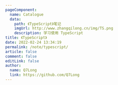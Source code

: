 ```yaml
---
pageComponent:
  name: Catalogue
  data:
    path: 《TypeScript》笔记
    imgUrl: http://www.zhangqilong.cn/img/TS.png
    description: 学习使用 TypeScript
title: 《TypeScript》
date: 2022-02-24 13:34:19
permalink: /note/typescript/
article: false
comment: false
editLink: false
author:
  name: Q7Long
  link: https://github.com/Q7Long
---
```

